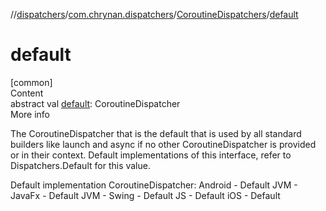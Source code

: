//[dispatchers](../../../index.md)/[com.chrynan.dispatchers](../index.md)/[CoroutineDispatchers](index.md)/[default](default.md)



# default  
[common]  
Content  
abstract val [default](default.md): CoroutineDispatcher  
More info  


The CoroutineDispatcher that is the default that is used by all standard builders like launch and async if no other CoroutineDispatcher is provided or in their context. Default implementations of this interface, refer to Dispatchers.Default for this value.



Default implementation CoroutineDispatcher: Android - Default JVM - JavaFx - Default JVM - Swing - Default JS - Default iOS - Default

  



